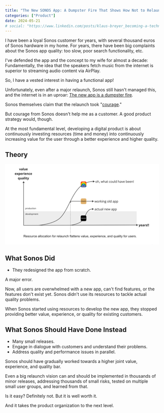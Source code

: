 ```yaml
---
title: "The New SONOS App: A Dumpster Fire That Shows How Not to Relaunch an App"
categories: ["Product"]
date: 2024-05-21
# social: "https://www.linkedin.com/posts/klaus-breyer_becoming-a-technical-leader-gerald-m-weinberg-activity-7192097399408869376-E0gp?"
---
```


I have been a loyal Sonos customer for years, with several thousand euros of Sonos hardware in my home. For years, there have been big complaints about the Sonos app quality: too slow, poor search functionality, etc.

I've defended the app and the concept to my wife for almost a decade: Fundamentally, the idea that the speakers fetch music from the internet is superior to streaming audio content via AirPlay.

So, I have a vested interest in having a functional app!

Unfortunately, even after a major relaunch, Sonos still hasn't managed this, and the internet is in an uproar: [The new app is a dumpster fire](https://www.reddit.com/r/sonos/s/kPXqQcLcCA).

Sonos themselves claim that the relaunch took "[courage](https://www.macrumors.com/2024/05/10/sonos-said-rolling-out-widely-criticized-app-redesign-took-courage/)."

But courage from Sonos doesn't help me as a customer. A good product strategy would, though.

At the most fundamental level, developing a digital product is about continuously investing resources (time and money) into continuously increasing value for the user through a better experience and higher quality.

## Theory

![](sonos-linkedin.png)

## What Sonos Did

- They redesigned the app from scratch.

A major error.

Now, all users are overwhelmed with a new app, can't find features, or the features don't exist yet. Sonos didn't use its resources to tackle actual quality problems.

When Sonos started using resources to develop the new app, they stopped providing better value, experience, or quality for existing customers.

## What Sonos Should Have Done Instead

- Many small releases.
- Engage in dialogue with customers and understand their problems.
- Address quality and performance issues in parallel.

Sonos should have gradually worked towards a higher joint value, experience, and quality bar.

Even a big relaunch vision can and should be implemented in thousands of minor releases, addressing thousands of small risks, tested on multiple small user groups, and learned from that.

Is it easy? Definitely not. But it is well worth it.

And it takes the product organization to the next level.
